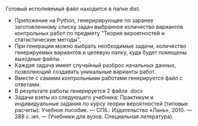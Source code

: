 Готовый исполняемый файл находится в папке dist.

- Приложение на Python, генеририрующее по заранее заготовленному списку задач выбранное количество вариантов контрольных работ по предмету "Теория вероятностей и статистические методы".
- При генерации можно выбрать необходимые задачи, количество генерируемых вариантов и целевую папку, куда будет помещены выходные файлы.
- Каждая задача имеет случайный разброс начальных данных, позволяющий создавать уникальные варианты работ.
- Вместе с самими контрольными работами генерируется файл с ответами.
- В результате работы генерируется 2 файла .docx
- Задачи взяты из следующего учебника:
Практикум и индивидуальные задания по курсу теории вероятностей (типовые расчеты): Учебное пособие. — СПб.: Издательство «Лань», 2010. — 288 с.:ил. — (Учебники для вузов. Специальная литература).
